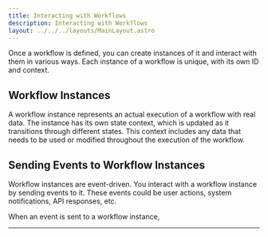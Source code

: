 ```yaml
---
title: Interacting with Workflows
description: Interacting with Workflows
layout: ../../../layouts/MainLayout.astro
---
```


Once a workflow is defined, you can create instances of it and interact with them in various ways. Each instance of a workflow is unique, with its own ID and context. 

## Workflow Instances

A workflow instance represents an actual execution of a workflow with real data. The instance has its own state context, which is updated as it transitions through different states. This context includes any data that needs to be used or modified throughout the execution of the workflow.

## Sending Events to Workflow Instances

Workflow instances are event-driven. You interact with a workflow instance by sending events to it. These events could be user actions, system notifications, API responses, etc.

When an event is sent to a workflow instance,

---
